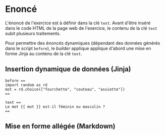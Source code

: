 # Enoncé

L'énoncé de l'exercice est à définir dans la clé `text`. Avant d'être inséré dans le code HTML de la page web de l'exercice, le contenu de la clé `text` subit plusieurs traitements.

Pour permettre des énoncés dynamiques (dépendant des données générés dans le script `before`), le *builder* applique applique d'abord une mise en forme Jinja au contenu de la clé `text`.


## Insertion dynamique de données (Jinja)


~~~
before ==
import random as rd
mot = rd.choice(["fourchette", "couteau", "assiette"])
==

text ==
Le mot {{ mot }} est-il féminin ou masculin ?
==
~~~

## Mise en forme allégée (Markdown)
